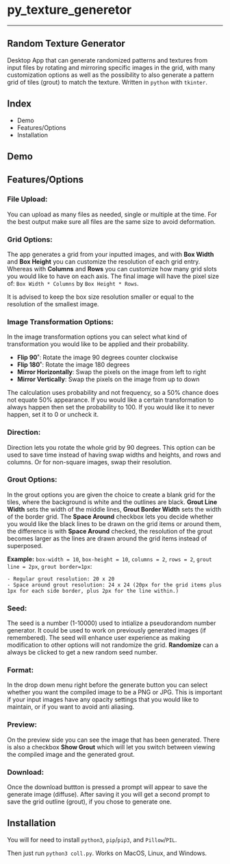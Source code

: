 # py_texture_generetor

----------------------------------------------------

## Random Texture Generator

Desktop App that can generate randomized patterns and textures from input files by rotating and mirroring specific images in the grid, with many customization options as well as the possibility to also generate a pattern grid of tiles (grout) to match the texture. Written in `python` with `tkinter`.


## Index

- Demo
- Features/Options
- Installation


## Demo

## Features/Options

### File Upload:
You can upload as many files as needed, single or multiple at the time. For the best output make sure all files are the same size to avoid deformation.

### Grid Options:
The app generates a grid from your inputted images, and with **Box Width** and **Box Height** you can customize the resolution of each grid entry. Whereas with **Columns** and **Rows** you can customize how many grid slots you would like to have on each axis.
The final image will have the pixel size of: `Box Width * Columns` by `Box Height * Rows`.

It is advised to keep the box size resolution smaller or equal to the resolution of the smallest image.

### Image Transformation Options:
In the image transformation options you can select what kind of transformation you would like to be applied and their probability.

- **Flip 90˚**: Rotate the image 90 degrees counter clockwise
- **Flip 180˚**: Rotate the image 180 degrees
- **Mirror Horizontally**: Swap the pixels on the image from left to right
- **Mirror Vertically**: Swap the pixels on the image from up to down

The calculation uses probability and not frequency, so a 50% chance does not equate 50% appearance. If you would like a certain transformation to always happen then set the probability to 100. If you would like it to never happen, set it to 0 or uncheck it. 

### Direction:
Direction lets you rotate the whole grid by 90 degrees. This option can be used to save time instead of having swap widths and heights, and rows and columns. Or for non-square images, swap their resolution.

### Grout Options:
In the grout options you are given the choice to create a blank grid for the tiles, where the background is white and the outlines are black. **Grout Line Width** sets the width of the middle lines, **Grout Border Width** sets the width of the border grid.
The **Space Around** checkbox lets you decide whether you would like the black lines to be drawn on the grid items or around them, the difference is with **Space Around** checked, the resolution of the grout becomes larger as the lines are drawn around the grid items instead of superposed. 

**Example:** `box-width = 10`, `box-height = 10`, `columns = 2`, `rows = 2`, `grout line = 2px`, `grout border=1px`:

	- Regular grout resolution: 20 x 20
	- Space around grout resolution: 24 x 24 (20px for the grid items plus 1px for each side border, plus 2px for the line within.)

### Seed:
The seed is a number (1-10000) used to intialize a pseudorandom number generator. It could be used to work on previously generated images (if remembered). The seed will enhance user experience as making modification to other options will not randomize the grid. **Randomize** can a always be clicked to get a new random seed number.

### Format:
In the drop down menu right before the generate button you can select whether you want the compiled image to be a PNG or JPG. This is important if your input images have any opacity settings that you would like to maintain, or if you want to avoid anti aliasing.

### Preview:
On the preview side you can see the image that has been generated. There is also a checkbox **Show Grout** which will let you switch between viewing the compiled image and the generated grout.

### Download:
Once the download buttton is pressed a prompt will appear to save the generate image (diffuse). After saving it you will get a second prompt to save the grid outline (grout), if you chose to generate one.

## Installation

You will for need to install `python3`, `pip`/`pip3`, and `Pillow`/`PIL`.

Then just run `python3 coll.py`. Works on MacOS, Linux, and Windows.

